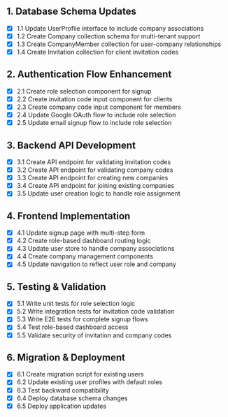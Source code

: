## 1. Database Schema Updates

- [x] 1.1 Update UserProfile interface to include company associations
- [x] 1.2 Create Company collection schema for multi-tenant support
- [x] 1.3 Create CompanyMember collection for user-company relationships
- [x] 1.4 Create Invitation collection for client invitation codes

## 2. Authentication Flow Enhancement

- [x] 2.1 Create role selection component for signup
- [x] 2.2 Create invitation code input component for clients
- [x] 2.3 Create company code input component for members
- [x] 2.4 Update Google OAuth flow to include role selection
- [x] 2.5 Update email signup flow to include role selection

## 3. Backend API Development

- [x] 3.1 Create API endpoint for validating invitation codes
- [x] 3.2 Create API endpoint for validating company codes
- [x] 3.3 Create API endpoint for creating new companies
- [x] 3.4 Create API endpoint for joining existing companies
- [x] 3.5 Update user creation logic to handle role assignment

## 4. Frontend Implementation

- [x] 4.1 Update signup page with multi-step form
- [x] 4.2 Create role-based dashboard routing logic
- [x] 4.3 Update user store to handle company associations
- [x] 4.4 Create company management components
- [x] 4.5 Update navigation to reflect user role and company

## 5. Testing & Validation

- [x] 5.1 Write unit tests for role selection logic
- [x] 5.2 Write integration tests for invitation code validation
- [x] 5.3 Write E2E tests for complete signup flows
- [x] 5.4 Test role-based dashboard access
- [x] 5.5 Validate security of invitation and company codes

## 6. Migration & Deployment

- [x] 6.1 Create migration script for existing users
- [x] 6.2 Update existing user profiles with default roles
- [x] 6.3 Test backward compatibility
- [x] 6.4 Deploy database schema changes
- [x] 6.5 Deploy application updates
